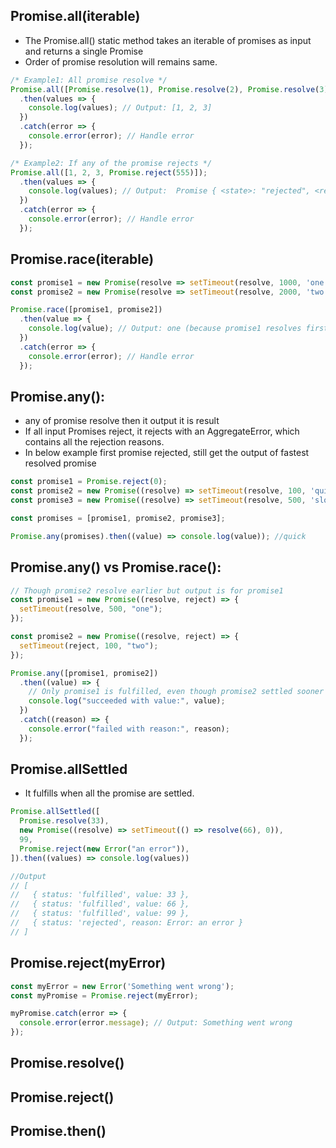 ## Promise.all(iterable)
- The Promise.all() static method takes an iterable of promises as input and returns a single Promise
- Order of promise resolution will remains same.

```js
/* Example1: All promise resolve */
Promise.all([Promise.resolve(1), Promise.resolve(2), Promise.resolve(3)])
  .then(values => {
    console.log(values); // Output: [1, 2, 3]
  })
  .catch(error => {
    console.error(error); // Handle error
  });
```

```js
/* Example2: If any of the promise rejects */
Promise.all([1, 2, 3, Promise.reject(555)]);
  .then(values => {
    console.log(values); // Output:  Promise { <state>: "rejected", <reason>: 555 }
  })
  .catch(error => {
    console.error(error); // Handle error
  });
```

## Promise.race(iterable)
```js
const promise1 = new Promise(resolve => setTimeout(resolve, 1000, 'one'));
const promise2 = new Promise(resolve => setTimeout(resolve, 2000, 'two'));

Promise.race([promise1, promise2])
  .then(value => {
    console.log(value); // Output: one (because promise1 resolves first)
  })
  .catch(error => {
    console.error(error); // Handle error
  });
```

## Promise.any():
 - any of promise resolve then it output it is result
 - If all input Promises reject, it rejects with an AggregateError, which contains all the rejection reasons.
 - In below example first promise rejected, still get the output of fastest resolved promise
```js
const promise1 = Promise.reject(0);
const promise2 = new Promise((resolve) => setTimeout(resolve, 100, 'quick'));
const promise3 = new Promise((resolve) => setTimeout(resolve, 500, 'slow'));

const promises = [promise1, promise2, promise3];

Promise.any(promises).then((value) => console.log(value)); //quick
```

## Promise.any() vs Promise.race():
```js
// Though promise2 resolve earlier but output is for promise1
const promise1 = new Promise((resolve, reject) => {
  setTimeout(resolve, 500, "one");
});

const promise2 = new Promise((resolve, reject) => {
  setTimeout(reject, 100, "two");
});

Promise.any([promise1, promise2])
  .then((value) => {
    // Only promise1 is fulfilled, even though promise2 settled sooner
    console.log("succeeded with value:", value);
  })
  .catch((reason) => {
    console.error("failed with reason:", reason);
  });
```

## Promise.allSettled
- It fulfills when all the promise are settled.
```js
Promise.allSettled([
  Promise.resolve(33),
  new Promise((resolve) => setTimeout(() => resolve(66), 0)),
  99,
  Promise.reject(new Error("an error")),
]).then((values) => console.log(values))

//Output
// [
//   { status: 'fulfilled', value: 33 },
//   { status: 'fulfilled', value: 66 },
//   { status: 'fulfilled', value: 99 },
//   { status: 'rejected', reason: Error: an error }
// ]
```
## Promise.reject(myError)
```js
const myError = new Error('Something went wrong');
const myPromise = Promise.reject(myError);

myPromise.catch(error => {
  console.error(error.message); // Output: Something went wrong
});
```
## Promise.resolve()
## Promise.reject()
## Promise.then()